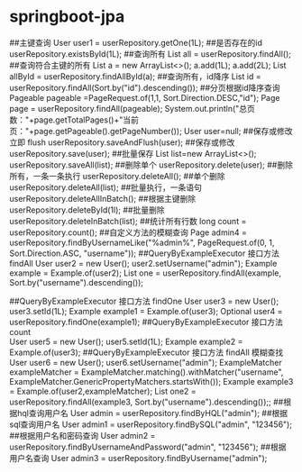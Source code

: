 # springboot-jpa

##主键查询
User user1 = userRepository.getOne(1L);
##是否存在的id
userRepository.existsById(1L);
##查询所有
List<User> all = userRepository.findAll();
##查询符合主键的所有
List<Long> a = new ArrayList<>();
a.add(1L);
a.add(2L);
List<User> allById = userRepository.findAllById(a);
##查询所有，id降序
List<User> id = userRepository.findAll(Sort.by("id").descending());
##分页根据id降序查询
Pageable pageable =PageRequest.of(1,1, Sort.Direction.DESC,"id");
Page<User> page = userRepository.findAll(pageable);
System.out.println("总页数："+page.getTotalPages()+"当前页："+page.getPageable().getPageNumber());
User user=null;
##保存或修改 立即 flush
userRepository.saveAndFlush(user);
##保存或修改
userRepository.save(user);
##批量保存
List<User> list=new ArrayList<>();
userRepository.saveAll(list);
##删除单个
userRepository.delete(user);
##删除所有，一条一条执行
userRepository.deleteAll();
##单个删除
userRepository.deleteAll(list);
##批量执行，一条语句
userRepository.deleteAllInBatch();
##根据主键删除
userRepository.deleteById(1l);
##批量删除
userRepository.deleteInBatch(list);
##统计所有行数
long count = userRepository.count();
##自定义方法的模糊查询
Page<User> admin4 = userRepository.findByUsernameLike("%admin%", PageRequest.of(0, 1, Sort.Direction.ASC, "username"));
##QueryByExampleExecutor 接口方法 findAll
User user2 = new User();
user2.setUsername("admin");
Example<User> example = Example.of(user2);
List<User> one = userRepository.findAll(example, Sort.by("username").descending());

##QueryByExampleExecutor 接口方法 findOne 
User user3 = new User();
user3.setId(1L);
Example<User> example1 = Example.of(user3);
Optional<User> user4 = userRepository.findOne(example1); 
##QueryByExampleExecutor 接口方法 count  
User user5 = new User();
user5.setId(1L);
Example<User> example2 = Example.of(user3); 
##QueryByExampleExecutor 接口方法 findAll 模糊查找   
User user6 = new User();
user6.setUsername("admin");
ExampleMatcher exampleMatcher = ExampleMatcher.matching().withMatcher("username", ExampleMatcher.GenericPropertyMatchers.startsWith());
Example<User> example3 = Example.of(user2,exampleMatcher);
List<User> one2 = userRepository.findAll(example3, Sort.by("username").descending());;
##根据hql查询用户名
User admin = userRepository.findByHQL("admin");
##根据sql查询用户名
User admin1 = userRepository.findBySQL("admin", "123456");
##根据用户名和密码查询
User admin2 = userRepository.findByUsernameAndPassword("admin", "123456");
##根据用户名查询
User admin3 = userRepository.findByUsername("admin");
